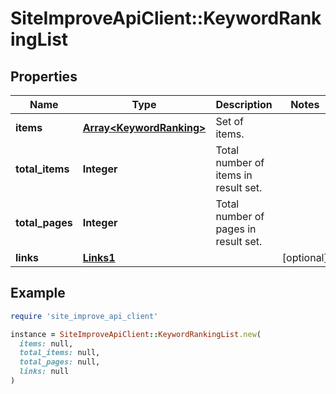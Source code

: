 # SiteImproveApiClient::KeywordRankingList

## Properties

| Name | Type | Description | Notes |
| ---- | ---- | ----------- | ----- |
| **items** | [**Array&lt;KeywordRanking&gt;**](KeywordRanking.md) | Set of items. |  |
| **total_items** | **Integer** | Total number of items in result set. |  |
| **total_pages** | **Integer** | Total number of pages in result set. |  |
| **links** | [**Links1**](Links1.md) |  | [optional] |

## Example

```ruby
require 'site_improve_api_client'

instance = SiteImproveApiClient::KeywordRankingList.new(
  items: null,
  total_items: null,
  total_pages: null,
  links: null
)
```

